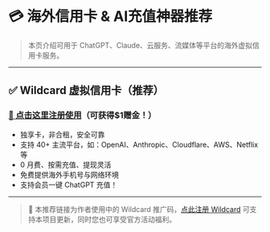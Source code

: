 # 💳 海外信用卡 & AI充值神器推荐

> 本页介绍可用于 ChatGPT、Claude、云服务、流媒体等平台的海外虚拟信用卡服务。

---

## ✅ Wildcard 虚拟信用卡（推荐）

### [🔗 点击这里注册使用](https://bewildcard.com/i/STARRAIL)（可获得$1赠金！）

- 独享卡，非合租，安全可靠
- 支持 40+ 主流平台，如：OpenAI、Anthropic、Cloudflare、AWS、Netflix 等
- 0 月费、按需充值、提现灵活
- 免费提供海外手机号与网络环境
- 支持会员一键 ChatGPT 充值！

---

> 📌 本推荐链接为作者使用中的 Wildcard 推广码，[点此注册 Wildcard](https://bewildcard.com/i/STARRAIL) 可支持本项目更新，同时您也可享受官方活动福利。
